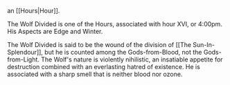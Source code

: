 an [[Hours|Hour]].

The Wolf Divided is one of the Hours, associated with hour XVI, or 4:00pm. His Aspects are Edge and Winter. 

The Wolf Divided is said to be the wound of the division of [[The Sun-In-Splendour]], but he is counted among the Gods-from-Blood, not the Gods-from-Light. The Wolf's nature is violently nihilistic, an insatiable appetite for destruction combined with an everlasting hatred of existence. He is associated with a sharp smell that is neither blood nor ozone.